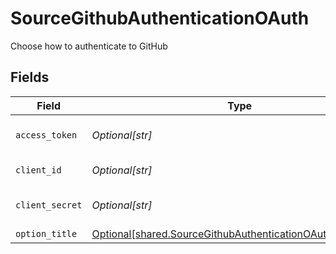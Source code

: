 # SourceGithubAuthenticationOAuth

Choose how to authenticate to GitHub


## Fields

| Field                                                                                                                                | Type                                                                                                                                 | Required                                                                                                                             | Description                                                                                                                          |
| ------------------------------------------------------------------------------------------------------------------------------------ | ------------------------------------------------------------------------------------------------------------------------------------ | ------------------------------------------------------------------------------------------------------------------------------------ | ------------------------------------------------------------------------------------------------------------------------------------ |
| `access_token`                                                                                                                       | *Optional[str]*                                                                                                                      | :heavy_check_mark:                                                                                                                   | OAuth access token                                                                                                                   |
| `client_id`                                                                                                                          | *Optional[str]*                                                                                                                      | :heavy_minus_sign:                                                                                                                   | OAuth Client Id                                                                                                                      |
| `client_secret`                                                                                                                      | *Optional[str]*                                                                                                                      | :heavy_minus_sign:                                                                                                                   | OAuth Client secret                                                                                                                  |
| `option_title`                                                                                                                       | [Optional[shared.SourceGithubAuthenticationOAuthOptionTitle]](undefined/models/shared/sourcegithubauthenticationoauthoptiontitle.md) | :heavy_minus_sign:                                                                                                                   | N/A                                                                                                                                  |